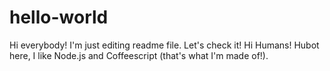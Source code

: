 # hello-world
Hi everybody!
I'm just editing readme file.
Let's check it!
Hi Humans!
Hubot here, I like Node.js and Coffeescript (that's what I'm made of!).

